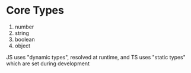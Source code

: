 # Core Types

1. number
2. string
3. boolean
4. object

JS uses "dynamic types", resolved at runtime, and TS uses "static types" which are set during development
